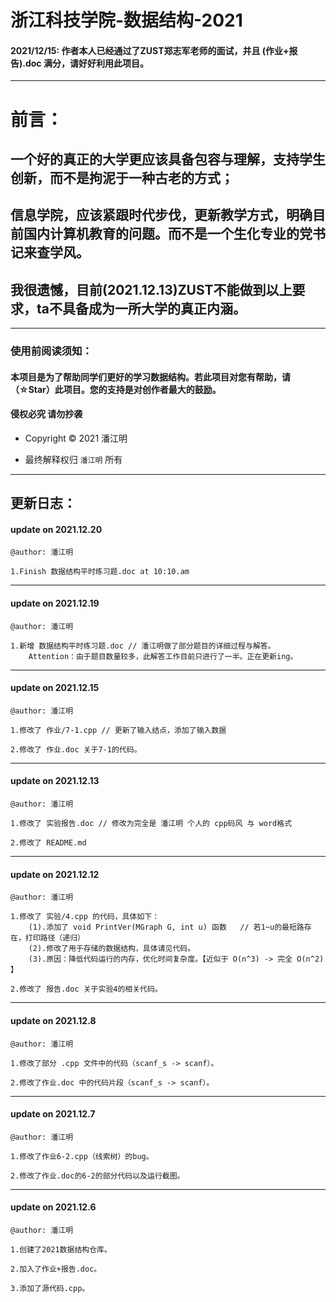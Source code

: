 # 浙江科技学院-数据结构-2021

#### 2021/12/15: 作者本人已经通过了ZUST郑志军老师的面试，并且 (作业+报告).doc 满分，请好好利用此项目。


***
# 前言：

## 一个好的真正的大学更应该具备包容与理解，支持学生创新，而不是拘泥于一种古老的方式；
## 信息学院，应该紧跟时代步伐，更新教学方式，明确目前国内计算机教育的问题。而不是一个生化专业的党书记来查学风。
## 我很遗憾，目前(2021.12.13)ZUST不能做到以上要求，ta不具备成为一所大学的真正内涵。


***


### 使用前阅读须知：


#### 本项目是为了帮助同学们更好的学习数据结构。若此项目对您有帮助，请（☆Star）此项目。您的支持是对创作者最大的鼓励。

#### 侵权必究 请勿抄袭

- Copyright © 2021 潘江明

- 最终解释权归 `潘江明` 所有

***

## 更新日志：

#### update on 2021.12.20
`@author: 潘江明`
```
1.Finish 数据结构平时练习题.doc at 10:10.am
```


***

#### update on 2021.12.19
`@author: 潘江明`
```
1.新增 数据结构平时练习题.doc // 潘江明做了部分题目的详细过程与解答。
    Attention：由于题目数量较多，此解答工作目前只进行了一半。正在更新ing。
```


***

#### update on 2021.12.15
`@author: 潘江明`
```
1.修改了 作业/7-1.cpp // 更新了输入结点，添加了输入数据

2.修改了 作业.doc 关于7-1的代码。
```


***

#### update on 2021.12.13
`@author: 潘江明`
```
1.修改了 实验报告.doc // 修改为完全是 潘江明 个人的 cpp码风 与 word格式

2.修改了 README.md
```

***

#### update on 2021.12.12
`@author: 潘江明`
```
1.修改了 实验/4.cpp 的代码，具体如下：
	(1).添加了 void PrintVer(MGraph G, int u) 函数	// 若1~u的最短路存在，打印路径（递归）
	(2).修改了用于存储的数据结构，具体请见代码。
	(3).原因：降低代码运行的内存，优化时间复杂度。【近似于 O(n^3) -> 完全 O(n^2) 】

2.修改了 报告.doc 关于实验4的相关代码。
```

***

#### update on 2021.12.8
`@author: 潘江明`
```
1.修改了部分 .cpp 文件中的代码（scanf_s -> scanf）。

2.修改了作业.doc 中的代码片段（scanf_s -> scanf）。
```

***


#### update on 2021.12.7

`@author: 潘江明`
```
1.修改了作业6-2.cpp（线索树）的bug。

2.修改了作业.doc的6-2的部分代码以及运行截图。
```

***


#### update on 2021.12.6 

`@author: 潘江明`
```
1.创建了2021数据结构仓库。

2.加入了作业+报告.doc。

3.添加了源代码.cpp。
```
